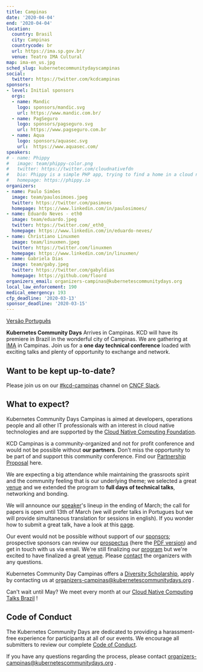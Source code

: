 ```yaml
---
title: Campinas
date: '2020-04-04'
end: '2020-04-04'
location:
  country: Brasil
  city: Campinas
  countrycode: br
  url: https://ima.sp.gov.br/
  venue: Teatro IMA Cultural
map: ima-en_us.jpg
sched_slug: kubernetecommunitydayscampinas
social:
  twitter: https://twitter.com/kcdcampinas
sponsors:
- level: Initial sponsors
  orgs:
  - name: Mandic
    logo: sponsors/mandic.svg
    url: https://www.mandic.com.br/
  - name: PagSeguro
    logo: sponsors/pagseguro.svg
    url: https://www.pagseguro.com.br
  - name: Aqua
    logo: sponsors/aquasec.svg
    url:  https://www.aquasec.com/
speakers:
# - name: Phippy
#   image: team/phippy-color.png
#   twitter: https://twitter.com/cloudnativefdn
#   bio: Phippy is a simple PHP app, trying to find a home in a cloud native world.
#   homepage: https://phippy.io
organizers:
- name: Paulo Simões
  image: team/paulosimoes.jpeg
  twitter: https://twitter.com/pasimoes
  homepage: https://www.linkedin.com/in/paulosimoes/
- name: Eduardo Neves - eth0
  image: team/eduardo.jpeg
  twitter: https://twitter.com/_eth0_
  homepage: https://www.linkedin.com/in/eduardo-neves/
- name: Christiano Linuxmen
  image: team/linuxmen.jpeg
  twitter: https://twitter.com/linuxmen
  homepage: https://www.linkedin.com/in/linuxmen/
- name: Gabriela Dias
  image: team/gaby.jpeg
  twitter: https://twitter.com/gabyldias
  homepage: https://github.com/floord
organizers_email: organizers-campinas@kubernetescommunitydays.org
local_law_enforcement: 190
medical_emergency: 193
cfp_deadline: '2020-03-13'
sponsor_deadline: '2020-03-15'
---
```

[Versão Português](./_index-pt_br.md)

**Kubernetes Community Days** Arrives in Campinas. KCD will have its premiere in Brazil in the wonderful city of Campinas. We are gathering at [IMA](venue) in Campinas. Join us for a **one day technical conference** loaded with exciting talks and plenty of opportunity to exchange and network.

## Want to be kept up-to-date?

Please join us on our [#kcd-campinas](https://slack.com/share/IUT46ARPH/BaCwIzIjbmm36WCoL5LNxJE1/enQtOTc5MTQyMzY1Nzk5LWI3NTI4NjU1YzZiODA1MTIyZWU4NmE1ZDIyMWNmM2FjYmM4NDMyMmExNGFkODA0MDJlNDVmYTkxNmRlOTUzMDk) channel on [CNCF Slack](https://slack.cncf.io).

<!--
[Subscribe to the Kubernetes Community Days Campinas mailing list](https://mailchi.mp/f686e201c599/kcdams2020) or in #kcd-campinas channel on [CNCF Slack](https://slack.cncf.io).
-->

## What to expect?

Kubernetes Community Days Campinas is aimed at developers, operations people and all other IT professionals with an interest in cloud native technologies and are supported by the [Cloud Native Computing Foundation](https://cncf.io).

KCD Campinas is a community-organized and not for profit conference and would not be possible without **our partners**. Don’t miss the opportunity to be part of and support this community conference. Find our [Partnership Proposal](sponsor) here.

We are expecting a big attendance while maintaining the grassroots spirit and the community feeling that is our underlying theme; we selected a great [venue](venue) and we extended the program to **full days of technical talks**, networking and bonding.

We will announce our [speaker](speakers)'s lineup in the ending of March; the call for papers is open until 13th of March (we will prefer talks in Portugues but we will provide simultaneous translation for sessions in english). If you wonder how to submit a great talk, have a look at this [page](cfp).

Our event would not be possible without support of our [sponsors](sponsor); prospective sponsors can review our [prospectus](sponsor) (here the [PDF version](/img/2020-campinas/kcd_campinas_midia_kit.pdf)) and get in touch with us via email. We're still finalizing our [program](program) but we're excited to have finalized a great [venue](venue). Please [contact](contact) the organizers with any questions.

Kubernetes Community Day Campinas offers a [Diversity Scholarship](diversity-scholarship), apply by contacting us at [organizers-campinas@kubernetescommunitydays.org](mailto:organizers-campinas@kubernetescommunitydays.org) .

Can't wait until May? We meet every month at our [Cloud Native Computing Talks Brazil](https://www.meetup.com/Cloud-Native-Computing-Talks-Brazil/) !

## Code of Conduct

The Kubernetes Community Days are dedicated to providing a  harassment-free experience for participants at all of our events. We encourage all submitters to review our complete [Code of Conduct](/code-of-conduct/).

If you have any questions regarding the process, please contact [organizers-campinas@kubernetescommunitydays.org](mailto:organizers-campinas@kubernetescommunitydays.org) .
